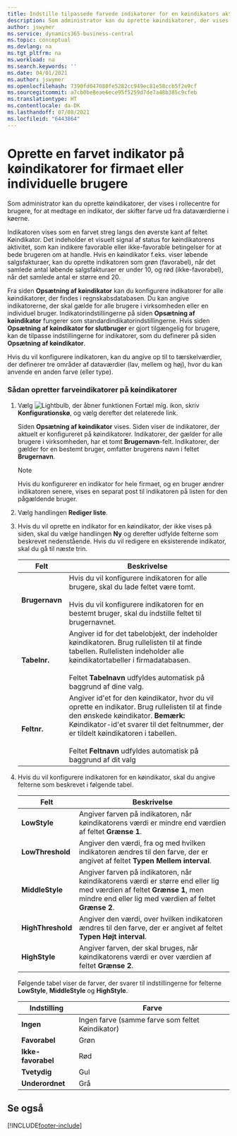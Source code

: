 ```yaml
---
title: Indstille tilpassede farvede indikatorer for en køindikators aktivitet
description: Som administrator kan du oprette køindikatorer, der vises i rollecentre for brugere, for at medtage en indikator, der skifter farve ud fra dataværdierne i køerne.
author: jswymer
ms.service: dynamics365-business-central
ms.topic: conceptual
ms.devlang: na
ms.tgt_pltfrm: na
ms.workload: na
ms.search.keywords: ''
ms.date: 04/01/2021
ms.author: jswymer
ms.openlocfilehash: 7390fd047080fe5282cc949ec81e58ccb5f2e9cf
ms.sourcegitcommit: a7cb0be8eae6ece95f5259d7de7a48b385c9cfeb
ms.translationtype: HT
ms.contentlocale: da-DK
ms.lasthandoff: 07/08/2021
ms.locfileid: "6443864"
---
```

# <a name="set-up-a-colored-indicator-on-cues-for-the-company-or-individual-users"></a>Oprette en farvet indikator på køindikatorer for firmaet eller individuelle brugere
Som administrator kan du oprette køindikatorer, der vises i rollecentre for brugere, for at medtage en indikator, der skifter farve ud fra dataværdierne i køerne.  

Indikatoren vises som en farvet streg langs den øverste kant af feltet Køindikator. Det indeholder et visuelt signal af status for køindikatorens aktivitet, som kan indikere favorable eller ikke-favorable betingelser for at bede brugeren om at handle. Hvis en køindikator f.eks. viser løbende salgsfakturaer, kan du oprette indikatoren som grøn (favorabel), når det samlede antal løbende salgsfakturaer er under 10, og rød (ikke-favorabel), når det samlede antal er større end 20.  

Fra siden **Opsætning af køindikator** kan du konfigurere indikatorer for alle køindikatorer, der findes i regnskabsdatabasen. Du kan angive indikatorerne, der skal gælde for alle brugere i virksomheden eller en individuel bruger. Indikatorindstillingerne på siden **Opsætning af køindikator** fungerer som standardindikatorindstillingerne. Hvis siden **Opsætning af køindikator for slutbruger** er gjort tilgængelig for brugere, kan de tilpasse indstillingerne for indikatorer, som du definerer på siden **Opsætning af køindikator**.  

Hvis du vil konfigurere indikatoren, kan du angive op til to tærskelværdier, der definerer tre områder af dataværdier (lav, mellem og høj), hvor du kan anvende en anden farve (eller type).  

### <a name="to-set-up-colored-indicators-on-cues"></a>Sådan opretter farveindikatorer på køindikatorer  
1. Vælg ![Lightbulb, der åbner funktionen Fortæl mig.](media/ui-search/search_small.png "Fortæl mig, hvad du vil foretage dig") ikon, skriv **Konfigurationskø**, og vælg derefter det relaterede link.  

     Siden **Opsætning af køindikator** vises. Siden viser de indikatorer, der aktuelt er konfigureret på køindikatorer. Indikatorer, der gælder for alle brugere i virksomheden, har et tomt **Brugernavn**-felt. Indikatorer, der gælder for en bestemt bruger, omfatter brugerens navn i feltet **Brugernavn**.  

    > [!NOTE]  
    >  Hvis du konfigurerer en indikator for hele firmaet, og en bruger ændrer indikatoren senere, vises en separat post til indikatoren på listen for den pågældende bruger.  

2. Vælg handlingen **Rediger liste**.  
3. Hvis du vil oprette en indikator for en køindikator, der ikke vises på siden, skal du vælge handlingen **Ny** og derefter udfylde felterne som beskrevet nedenstående. Hvis du vil redigere en eksisterende indikator, skal du gå til næste trin.  

    |  Felt  |  Beskrivelse  |    
    |---------|---------------|  
    |**Brugernavn**|Hvis du vil konfigurere indikatoren for alle brugere, skal du lade feltet være tomt.<br /><br /> Hvis du vil konfigurere indikatoren for en bestemt bruger, skal du indstille feltet til brugernavnet.|  
    |**Tabelnr.**|Angiver id for det tabelobjekt, der indeholder køindikatoren. Brug rullelisten til at finde tabellen. Rullelisten indeholder alle køindikatortabeller i firmadatabasen.<br /><br /> Feltet **Tabelnavn** udfyldes automatisk på baggrund af dine valg.|  
    |**Feltnr.**|Angiver id'et for den køindikator, hvor du vil oprette en indikator. Brug rullelisten til at finde den ønskede køindikator. **Bemærk:** Køindikator-id'et svarer til det feltnummer, der er tildelt køindikatoren i tabellen. <br /><br /> Feltet **Feltnavn** udfyldes automatisk på baggrund af dit valg|  

4. Hvis du vil konfigurere indikatoren for en køindikator, skal du angive felterne som beskrevet i følgende tabel.  

    |  Felt  |  Beskrivelse  |    
    |---------|---------------|  
    |**LowStyle**|Angiver farven på indikatoren, når køindikatorens værdi er mindre end værdien af feltet **Grænse 1**.|  
    |**LowThreshold**|Angiver den værdi, fra og med hvilken indikatoren ændres til den farve, der er angivet af feltet **Typen Mellem interval**.|  
    |**MiddleStyle**|Angiver farven på indikatoren, når køindikatorens værdi er større end eller lig med værdien af feltet **Grænse 1**, men mindre end eller lig med værdien af feltet **Grænse 2**.|  
    |**HighThreshold**|Angiver den værdi, over hvilken indikatoren ændres til den farve, der er angivet af feltet **Typen Højt interval**.|  
    |**HighStyle**|Angiver farven, der skal bruges, når køindikatorens værdi er over værdien af feltet **Grænse 2**.|  

     Følgende tabel viser de farver, der svarer til indstillingerne for felterne **LowStyle**, **MiddleStyle** og **HighStyle**.  

    |  Indstilling  |  Farve  |  
    |----------|---------|  
    |**Ingen**|Ingen farve (samme farve som feltet Køindikator)|  
    |**Favorabel**|Grøn|  
    |**Ikke-favorabel**|Rød|  
    |**Tvetydig**|Gul|  
    |**Underordnet**|Grå|  

## <a name="see-also"></a>Se også


[!INCLUDE[footer-include](includes/footer-banner.md)]